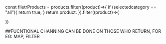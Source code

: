 <!-- functional channing -->

const filetrProducts = products.filter((product)=>{
    if (selectedcategory == "all"){
        return true;
    }
    return product.
}).filter((product)=>{

})

##FUCNTIONAL CHANNING CAN BE DONE ON THOSE WHO RETURN, FOR EG: MAP, FILTER